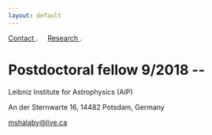 ```yaml
---
layout: default
---
```

[Contact    ](./index.html).
&nbsp;
&nbsp;
[Research   ](./Research.html).



# Postdoctoral fellow 9/2018 --
Leibniz Institute for Astrophysics (AIP)

An der Sternwarte 16, 14482 Potsdam, Germany

mshalaby@live.ca
